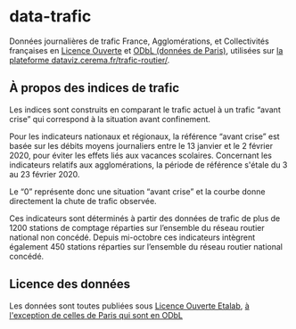 # data-trafic
Données journalières de trafic France, Agglomérations, et Collectivités françaises en [Licence Ouverte](https://www.etalab.gouv.fr/licence-ouverte-open-licence) et [ODbL (données de Paris)](https://opendatacommons.org/licenses/odbl/), utilisées sur [la plateforme dataviz.cerema.fr/trafic-routier/](https://dataviz.cerema.fr/trafic-routier/).

## À propos des indices de trafic
Les indices sont construits en comparant le trafic actuel à un trafic “avant crise” qui correspond à la situation avant confinement.

Pour les indicateurs nationaux et régionaux, la référence “avant crise” est basée sur les débits moyens journaliers entre le 13 janvier et le 2 février 2020, pour éviter les effets liés aux vacances scolaires. Concernant les indicateurs relatifs aux agglomérations, la période de référence s'étale du 3 au 23 février 2020.

Le “0” représente donc une situation “avant crise” et la courbe donne directement la chute de trafic observée.

Ces indicateurs sont déterminés à partir des données de trafic de plus de 1200 stations de comptage réparties sur l’ensemble du réseau routier national non concédé. Depuis mi-octobre ces indicateurs intègrent également 450 stations réparties sur l’ensemble du réseau routier national concédé.

## Licence des données
Les données sont toutes publiées sous [Licence Ouverte Etalab](https://www.etalab.gouv.fr/licence-ouverte-open-licence), [à l'exception de celles de Paris qui sont en ODbL](https://opendatacommons.org/licenses/odbl/)

